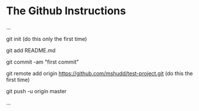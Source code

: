# The Github Instructions

...

git init (do this only the first time)

git add README.md

git commit -am "first commit"

git remote add origin https://github.com/mshudd/test-project.git (do this the first time)

git push -u origin master

...

